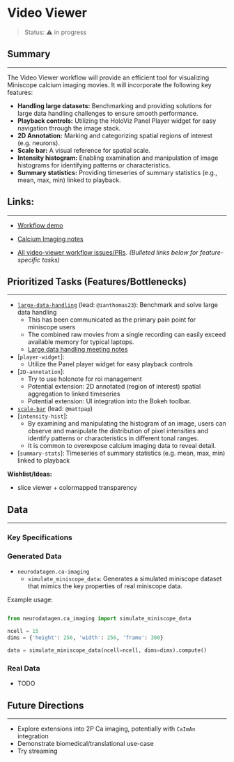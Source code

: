# Video Viewer

> Status: :warning: in progress

## Summary
---
The Video Viewer workflow will provide an efficient tool for visualizing Miniscope calcium imaging movies. It will incorporate the following key features:

- **Handling large datasets:** Benchmarking and providing solutions for large data handling challenges to ensure smooth performance.
- **Playback controls:** Utilizing the HoloViz Panel Player widget for easy navigation through the image stack.
- **2D Annotation:** Marking and categorizing spatial regions of interest (e.g. neurons).
- **Scale bar:** A visual reference for spatial scale.
- **Intensity histogram:** Enabling examination and manipulation of image histograms for identifying patterns or characteristics.
- **Summary statistics:** Providing timeseries of summary statistics (e.g., mean, max, min) linked to playback.

## Links:
---
- [Workflow demo](./workflow_video-viewer.ipynb)

- [Calcium Imaging notes](https://github.com/holoviz-topics/neuro/wiki/Calcium-Imaging-notes)

- [All video-viewer workflow issues/PRs](https://github.com/orgs/holoviz-topics/projects/1/views/1?filterQuery=neuro-labels%3A%22*video-viewer*%22). *(Bulleted links below for feature-specific tasks)*

## Prioritized Tasks (Features/Bottlenecks)
---
- [`large-data-handling`]((https://github.com/orgs/holoviz-topics/projects/1/views/1?filterQuery=neuro-labels%3A%22*large-data-handling*%22)) (lead: `@ianthomas23`): Benchmark and solve large data handling
  - This has been communicated as the primary pain point for miniscope users
  - The combined raw movies from a single recording can easily exceed available memory for typical laptops.
  - [Large data handling meeting notes](https://github.com/holoviz-topics/neuro/wiki/Meeting-Notes#230515-large-data-handling)
- [`player-widget`]:
  - Utilize the Panel player widget for easy playback controls
- [`2D-annotation`]:
  - Try to use holonote for roi management
  - Potential extension: 2D annotated (region of interest) spatial aggregation to linked timeseries
  - Potential extension: UI integration into the Bokeh toolbar.
- [`scale-bar`]((https://github.com/orgs/holoviz-topics/projects/1/views/1?filterQuery=neuro-labels%3A%22*scale-bar*%22)) (lead: `@mattpap`)
- [`intensity-hist`]:
  - By examining and manipulating the histogram of an image, users can observe and manipulate the distribution of pixel intensities and identify patterns or characteristics in different tonal ranges.
  - It is common to overexpose calcium imaging data to reveal detail.
- [`summary-stats`]: Timeseries of summary statistics (e.g. mean, max, min) linked to playback

**Wishlist/Ideas:**
- slice viewer + colormapped transparency

## Data
---
### Key Specifications

### Generated Data
- `neurodatagen.ca-imaging`
  - `simulate_miniscope_data`: Generates a simulated miniscope dataset that mimics the key properties of real miniscope data.

Example usage:
```python

from neurodatagen.ca_imaging import simulate_miniscope_data

ncell = 15
dims = {'height': 256, 'width': 256, 'frame': 300}

data = simulate_miniscope_data(ncell=ncell, dims=dims).compute()
```

### Real Data
- TODO
## Future Directions
---
- Explore extensions into 2P Ca imaging, potentially with `CaImAn` integration
- Demonstrate biomedical/translational use-case
- Try streaming